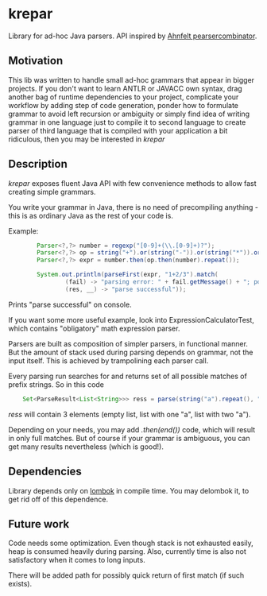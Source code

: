 # krepar
Library for ad-hoc Java parsers. API inspired by [Ahnfelt pearsercombinator](https://github.com/Ahnfelt/parsercombinator).

## Motivation
This lib was written to handle small ad-hoc grammars that appear in bigger projects. If you don't want
to learn ANTLR or JAVACC own syntax, drag another bag of runtime dependencies to your project, complicate your 
workflow by adding step of code generation, ponder how to formulate grammar to avoid left recursion or 
ambiguity or simply find idea of writing grammar in one language just to compile it to second language to
create parser of third language that is compiled with your application a bit ridiculous, then you may be 
interested in *krepar*


## Description

*krepar* exposes fluent Java API with few convenience methods to allow fast creating simple grammars.

You write your grammar in Java, there is no need of precompiling anything - this is as ordinary Java as the
rest of your code is.

Example:

```java
        Parser<?,?> number = regexp("[0-9]+(\\.[0-9]+)?");
        Parser<?,?> op = string("+").or(string("-")).or(string("*")).or(string("/"));
        Parser<?,?> expr = number.then(op.then(number).repeat());

        System.out.println(parseFirst(expr, "1+2/3").match(
                (fail) -> "parsing error: " + fail.getMessage() + "; position: " + fail.getPosition(),
                (res, __) -> "parse successful"));
```

Prints "parse successful" on console.

If you want some more useful example, look into ExpressionCalculatorTest, which contains "obligatory" math expression parser.


Parsers are built as composition of simpler parsers, in functional manner. But the amount of stack used during parsing depends on grammar, not the input itself. This is achieved by trampolining each parser call.

Every parsing run searches for and returns set of all possible matches of prefix strings. So in this code
 
```java
    Set<ParseResult<List<String>>> ress = parse(string("a").repeat(), "aa");
```

*ress* will contain 3 elements (empty list, list with one "a", list with two "a").

Depending on your needs, you may add *.then(end())* code, which will result in only full matches.
But of course if your grammar is ambiguous, you can get many results nevertheless (which is good!).

## Dependencies

Library depends only on [lombok](projectlombok.org) in compile time. You may delombok it, to get rid off
of this dependence.

## Future work

Code needs some optimization. Even though stack is not exhausted easily, heap is consumed heavily
during parsing. Also, currently time is also not satisfactory when it comes to long inputs.

There will be added path for possibly quick return of first match (if such exists).
